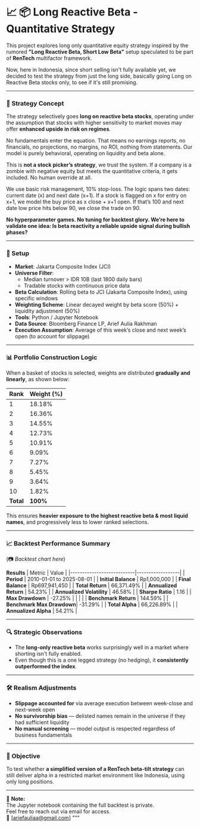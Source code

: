 # 📈 📦 Long Reactive Beta - Quantitative Strategy

This project explores long only quantitative equity strategy inspired by the rumored **"Long Reactive Beta, Short Low Beta"** setup speculated to be part of **RenTech** multifactor framework.

Now, here in Indonesia, since short selling isn't fully available yet, we decided to test the strategy from just the long side, basically going Long on Reactive Beta stocks only, to see if it's still promising.

---

### 🧠 Strategy Concept

The strategy selectively goes **long on reactive beta stocks**, operating under the assumption that stocks with higher sensitivity to market moves may offer **enhanced upside in risk on regimes**.

No fundamentals enter the equation. That means no earnings reports, no financials, no projections, no margins, no ROI, nothing from statements. Our model is purely behavioral, operating on liquidity and beta alone.

This is **not a stock picker’s strategy**, we trust the system. If a company is a zombie with negative equity but meets the quantitative criteria, it gets included. No human override at all.

We use basic risk management, 10% stop-loss. The logic spans two dates: current date (x) and next date (x+1). If a stock is flagged on x for entry on x+1, we model the buy price as x close + x+1 open. If that’s 100 and next date low price hits below 90, we close the trade on 90.

**No hyperparameter games. No tuning for backtest glory. We’re here to validate one idea: Is beta reactivity a reliable upside signal during bullish phases?**

---

### 🔧 Setup
- **Market**:  Jakarta Composite Index (JCI) 
- **Universe Filter**:  
  - Median turnover > IDR 10B (last 1800 daily bars)  
  - Tradable stocks with continuous price data  
- **Beta Calculation**: Rolling beta to JCI (Jakarta Composite Index), using specific windows  
- **Weighting Scheme**: Linear decayed weight by beta score (50%) + liquidity adjustment (50%)  
- **Tools**: Python / Jupyter Notebook  
- **Data Source**: Bloomberg Finance LP, Arief Aulia Rakhman  
- **Execution Assumption**: Average of this week’s close and next week’s open (to account for slippage)

---

### 📊 Portfolio Construction Logic

When a basket of stocks is selected, weights are distributed **gradually and linearly**, as shown below:

| Rank | Weight (%) |
|------|------------|
| 1    | 18.18%     |
| 2    | 16.36%     |
| 3    | 14.55%     |
| 4    | 12.73%     |
| 5    | 10.91%     |
| 6    | 9.09%      |
| 7    | 7.27%      |
| 8    | 5.45%      |
| 9    | 3.64%      |
| 10   | 1.82%      |
| **Total** | **100%** |

This ensures **heavier exposure to the highest reactive beta & most liquid names**, and progressively less to lower ranked selections.

---

### 📈 Backtest Performance Summary

(📷 *Backtest chart here*)

**Results** 
| Metric                    | Value            |
|---------------------------|------------------|
| **Period**                | 2010-01-01 to 2025-08-01 |
| **Initial Balance**       | Rp1,000,000       |
| **Final Balance**         | Rp697,941,450     |
| **Total Return**          | 66,371.49%        |
| **Annualized Return**     | 54.23%            |
| **Annualized Volatility** | 46.58%            |
| **Sharpe Ratio**          | 1.16              |
| **Max Drawdown**          | -27.25%           |
|                           |                  |
| **Benchmark Return**      | 144.59%         |
| **Benchmark Max Drawdown**| -31.29%           |
| **Total Alpha**           | 66,226.89%        |
| **Annualized Alpha**      | 54.21%            |

---

### 🔍 Strategic Observations

- The **long-only reactive beta** works surprisingly well in a market where shorting isn't fully enabled.
- Even though this is a one legged strategy (no hedging), it **consistently outperformed the index**.

---

### 🛠️ Realism Adjustments

- **Slippage accounted for** via average execution between week-close and next-week open  
- **No survivorship bias** — delisted names remain in the universe if they had sufficient liquidity  
- **No manual screening** — model output is respected regardless of business fundamentals  

---

### 🎯 Objective

To test whether **a simplified version of a RenTech beta-tilt strategy** can still deliver alpha in a restricted market environment like Indonesia, using only long positions.

---

📁 **Note:**  
The Jupyter notebook containing the full backtest is private.  
Feel free to reach out via email for access.  
📧 [ariefauliaa@gmail.com]
"""
